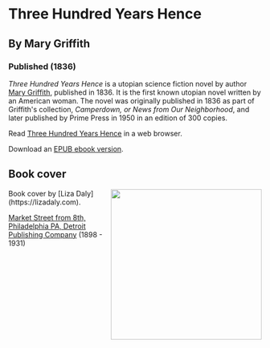 # Three Hundred Years Hence
## By Mary Griffith
### Published (1836)

  *Three Hundred Years Hence* is a utopian science fiction novel by author
  [Mary Griffith](https://en.wikipedia.org/wiki/Mary_Griffith), published
  in 1836. It is the first known utopian novel written by an American
  woman. The novel was originally published in 1836 as part of Griffith's
  collection, *Camperdown, or News from Our Neighborhood*, and later
  published by Prime Press in 1950 in an edition of 300 copies.

Read [Three Hundred Years Hence](https://lizadaly.github.io/utopia-novels/books/300-years-hence/300-years-hence.html) in a web browser.

Download an [EPUB ebook version](https://lizadaly.github.io/utopia-novels/books/300-years-hence/300-years-hence.epub).

## Book cover
<img src="https://lizadaly.github.io/utopia-novels/books/300-years-hence/cover.png" height="300" align="right">
Book cover by [Liza Daly](https://lizadaly.com).

[Market Street from 8th, Philadelphia PA, Detroit Publishing
Company](https://digitalcollections.nypl.org/items/510d47d9-a3af-a3d9-e040-e00a18064a99)
(1898 - 1931)

